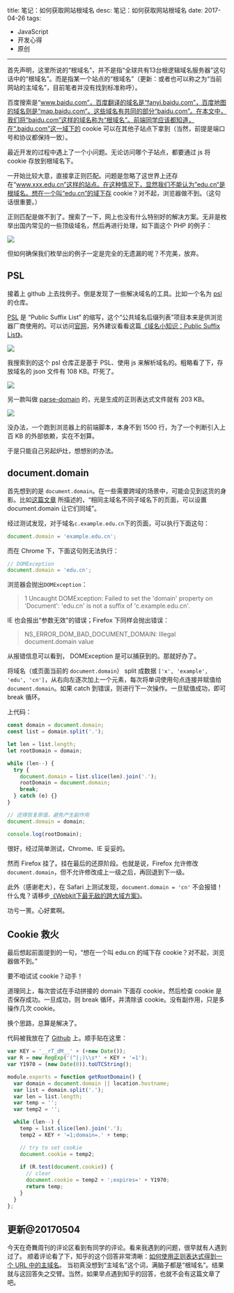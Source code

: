 title: 笔记：如何获取网站根域名
desc: 笔记：如何获取网站根域名
date: 2017-04-26
tags:
  - JavaScript
  - 开发心得
  - 原创
-----

首先声明，这里所说的“根域名”，并不是指“全球共有13台根逻辑域名服务器”这句话中的“根域名”。而是指某一个站点的“根域名”（更新：或者也可以称之为“当前网站的主域名”，目前笔者并没有找到标准称呼）。

百度搜索是“www.baidu.com”，百度翻译的域名是“fanyi.baidu.com”，百度地图的域名则是“map.baidu.com”。这些域名有共同的部分“baidu.com”。在本文中，我们将“baidu.com”这样的域名称为“根域名”。前端同学应该都知道，在“.baidu.com”这一域下的 cookie 可以在其他子站点下拿到（当然，前提是端口号和协议都保持一致）。

最近开发的过程中遇上了一个小问题。无论访问哪个子站点，都要通过 js 将 cookie 存放到根域名下。

一开始比较大意，直接拿正则匹配。问题是忽略了这世界上还存在“www.xxx.edu.cn”这样的站点。在这种情况下，显然我们不能认为”edu.cn“是根域名。想在一个叫“edu.cn”的域下存 cookie？对不起，浏览器做不到。（这句话很重要。）

正则匹配是做不到了。搜索了一下，网上也没有什么特别好的解决方案。无非是枚举出国内常见的一些顶级域名，然后再进行处理，如下面这个 PHP 的例子：

![](https://ww2.sinaimg.cn/large/006tNbRwly1ff0e6map85j31000nuq53.jpg)

但如何确保我们枚举出的例子一定是完全的无遗漏的呢？不完美，放弃。

## PSL

接着上 github 上去找例子。倒是发现了一些解决域名的工具。比如一个名为 [psl](https://github.com/wrangr/psl) 的仓库。

[PSL](http://publicsuffix.org/) 是 “Public Suffix List” 的缩写，这个“公共域名后缀列表”项目本来是供浏览器厂商使用的。可以访问[官网](https://publicsuffix.org/)，另外建议看看这篇[《域名小知识：Public Suffix List》](https://imququ.com/post/domain-public-suffix-list.html)。

![](https://ww1.sinaimg.cn/large/006tNbRwly1ff0ei3m2wlj31f80ey0us.jpg)

我搜索到的这个 psl 仓库正是基于 PSL、使用 js 来解析域名的。粗略看了下，存放域名的 json 文件有 108 KB。吓死了。

![](https://ww3.sinaimg.cn/large/006tNbRwly1ff0eipy8z6j31ku0i4abp.jpg)

另一款叫做 [parse-domain](https://github.com/peerigon/parse-domain/) 的，光是生成的正则表达式文件就有 203 KB。

![](https://ww4.sinaimg.cn/large/006tNbRwly1ff0elsqwolj31ju0jmaco.jpg)

没办法，一个跑到浏览器上的前端脚本，本身不到 1500 行，为了一个判断引入上百 KB 的外部依赖，实在不划算。

于是只能自己另起炉灶，想想别的办法。

## document.domain

首先想到的是 `document.domain`。在一些需要跨域的场景中，可能会见到这货的身影。比如[这篇文章](http://www.tuicool.com/articles/jmY3Yr6) 所描述的，“相同主域名不同子域名下的页面，可以设置 document.domain 让它们同域”。

经过测试发现，对于域名`c.example.edu.cn`下的页面，可以执行下面这句：

```javascript
document.domain = 'example.edu.cn';
```

而在 Chrome 下，下面这句则无法执行：

```javascript
// DOMException
document.domain = 'edu.cn';
```

浏览器会抛出`DOMException`：

> 1 Uncaught DOMException: Failed to set the 'domain' property on 'Document': 'edu.cn' is not a suffix of 'c.example.edu.cn'.

IE 也会报出“参数无效”的错误；Firefox 下同样会抛出错误：

> NS_ERROR_DOM_BAD_DOCUMENT_DOMAIN: Illegal document.domain value

从报错信息可以看到， DOMException 是可以捕获到的。那就好办了。

将域名（或页面当前的 `document.domain`） split 成数据 `['x', 'example', 'edu', 'cn']`，从右向左逐次加上一个元素，每次将单词使用句点连接并赋值给 `document.domain`。如果 catch 到错误，则进行下一次操作。一旦赋值成功，即可 break 循环。

上代码：

```javascript
const domain = document.domain;
const list = domain.split('.');

let len = list.length;
let rootDomain = domain;

while (len--) {
  try {
    document.domain = list.slice(len).join('.');
    rootDomain = document.domain;
    break;
  } catch (e) {}
}

// 还得恢复原值，避免产生副作用
document.domain = domain;

console.log(rootDomain);
```

很好，经过简单测试，Chrome、IE 妥妥的。

然而 Firefox 挂了。挂在最后的还原阶段。也就是说，Firefox 允许修改 `document.domain`，但不允许修改成上一级之后，再回退到下一级。

此外（感谢老大），在 Safari 上测试发现，`document.domain = 'cn'` 不会报错！什么鬼？请移步[《Webkit下最无敌的跨大域方案》](https://imququ.com/post/document-domain-bug-in-webkit.html)。

功亏一篑。心好累啊。

## Cookie 救火

最后想起前面提到的一句，“想在一个叫 edu.cn 的域下存 cookie？对不起，浏览器做不到。”

要不咱试试 cookie？动手！

道理同上，每次尝试在手动拼接的 domain 下面存 cookie，然后检查 cookie 是否保存成功。一旦成功，则 break 循环，并清除该 cookie。没有副作用，只是多操作几次 cookie。

换个思路，总算是解决了。

代码被我放在了 [Github](https://github.com/AngusFu/browser-root-domain) 上。顺手贴在这里：

```javascript
var KEY = '__rT_dM__' + (+new Date());
var R = new RegExp('(^|;)\\s*' + KEY + '=1');
var Y1970 = (new Date(0)).toUTCString();

module.exports = function getRootDomain() {
  var domain = document.domain || location.hostname;
  var list = domain.split('.');
  var len = list.length;
  var temp = '';
  var temp2 = '';

  while (len--) {
    temp = list.slice(len).join('.');
    temp2 = KEY + '=1;domain=.' + temp;

    // try to set cookie
    document.cookie = temp2;
  
    if (R.test(document.cookie)) {
      // clear
      document.cookie = temp2 + ';expires=' + Y1970;
      return temp;
    }
  }
};
```


## 更新@20170504

今天在奇舞周刊的评论区看到有同学的评论。看来我遇到的问题，很早就有人遇到过了。
顺着评论看了下，知乎的这个回答非常清晰：[如何使用正则表达式得到一个 URL 中的主域名](https://www.zhihu.com/question/20994750?sort=created)。
当初真没想到“主域名”这个词，满脑子都是“根域名”。结果就与这回答失之交臂。当然，如果早点遇到知乎的回答，也就不会有这篇文章了吧。


